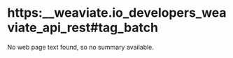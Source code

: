 # https:\_\_weaviate.io_developers_weaviate_api_rest#tag_batch

No web page text found, so no summary available.
